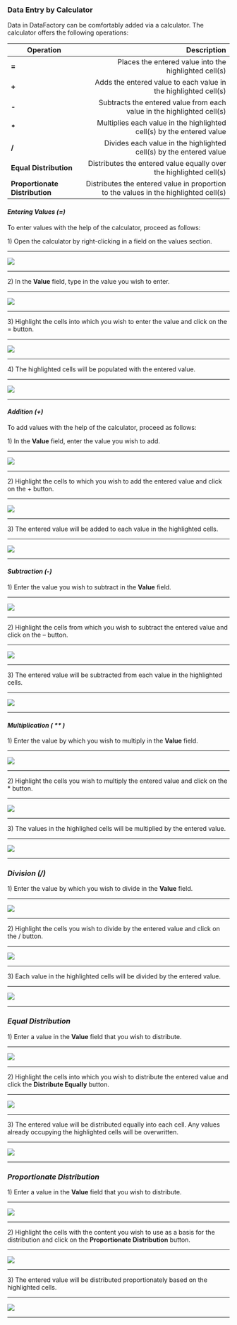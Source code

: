 ### Data Entry by Calculator

Data in DataFactory can be comfortably added via a calculator. The calculator offers the following operations:

| Operation | Description |
| --- | ---: |
| **=** | Places the entered value into the highlighted cell\(s\) |
| **+** | Adds the entered value to each value in the highlighted cell\(s\) |
| **-** | Subtracts the entered value from each value in the highlighted cell\(s\) |
| **\*** | Multiplies each value in the highlighted cell\(s\) by the entered value |
| **/** | Divides each value in the highlighted cell\(s\) by the entered value |
| **Equal Distribution** | Distributes the entered value equally over the highlighted cell\(s\) |
| **Proportionate Distribution** | Distributes the entered value in proportion to the values in the highlighted cell\(s\) |

#### _Entering Values \(=\)_

To enter values with the help of the calculator, proceed as follows:

1\) Open the calculator by right-clicking in a field on the values section.

---

![](/assets/d3.png)

---

2\) In the **Value** field, type in the value you wish to enter.

---

![](/assets/d4.png)

---

3\) Highlight the cells into which you wish to enter the value and click on the = button.

---

![](/assets/d5.png)

---

4\) The highlighted cells will be populated with the entered value.

---

![](/assets/d6.png)

---

#### _Addition \(+\)_

To add values with the help of the calculator, proceed as follows:

1\) In the **Value** field, enter the value you wish to add.

---

![](/assets/d7.png)

---

2\) Highlight the cells to which you wish to add the entered value and click on the + button.

---

![](/assets/d8.png)

---

3\) The entered value will be added to each value in the highlighted cells.

---

![](/assets/d9.png)

---

#### _Subtraction \(-\)_

1\) Enter the value you wish to subtract in the **Value** field.

---

![](/assets/d10.png)

---

2\)  Highlight the cells from which you wish to subtract the entered value and click on the – button.

---

![](/assets/d11.png)

---

3\) The entered value will be subtracted from each value in the highlighted cells.

---

![](/assets/d12.png)

---

#### _Multiplication \( \*\* \)_

1\) Enter the value by which you wish to multiply in the **Value** field.

---

![](/assets/d13.png)

---

2\) Highlight the cells you wish to multiply the entered value and click on the \* button.

---

![](/assets/d14.png)

---

3\) The values in the highlighed cells will be multiplied by the entered value.

---

![](/assets/d15.png)

---

### _Division \(/\)_

1\) Enter the value by which you wish to divide in the **Value** field.

---

![](/assets/d16.png)

---

2\) Highlight the cells you wish to divide by the entered value and click on the / button.

---

![](/assets/d17.png)

---

3\) Each value in the highlighted cells will be divided by the entered value.

---

![](/assets/d18.png)

---

### _Equal Distribution_

1\) Enter a value in the **Value** field that you wish to distribute.

---

![](/assets/d19.png)

---

2\) Highlight the cells into which you wish to distribute the entered value and click the **Distribute Equally** button.

---

![](/assets/d20.png)

---

3\) The entered value will be distributed equally into each cell. Any values already occupying the highlighted cells will be overwritten.

---

![](/assets/d21.png)

---

### _Proportionate Distribution_

1\) Enter a value in the **Value** field that you wish to distribute.

---

![](/assets/d22.png)

---

2\) Highlight the cells with the content you wish to use as a basis for the distribution and click on the **Proportionate Distribution** button.

---

![](/assets/d23.png)

---

3\) The entered value will be distributed proportionately based on the highlighted cells.

---

![](/assets/d24.png)

---




